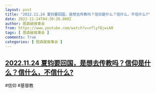 ```yaml
---
layout: post
title: "2022.11.24 夏钧要回国，是想去传教吗？信仰是什么？信什么，不信什么?"
date: 2022-11-24T04:30:20.000Z
author: 图森破故事会
from: https://www.youtube.com/watch?v=vflyf8jwiA0
tags: [ 图森破故事会 ]
comments: True
categories: [ 图森破故事会 ]
---
```

<!--1669264220000-->
[2022.11.24 夏钧要回国，是想去传教吗？信仰是什么？信什么，不信什么?](https://www.youtube.com/watch?v=vflyf8jwiA0)
------

<div>
#信仰  #基督教
</div>
